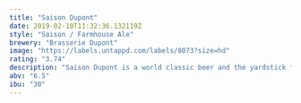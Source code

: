```yaml
---
title: "Saison Dupont"
date: 2019-02-10T11:32:36.132119Z
style: "Saison / Farmhouse Ale"
brewery: "Brasserie Dupont"
image: "https://labels.untappd.com/labels/8073?size=hd"
rating: "3.74"
description: "Saison Dupont is a world classic beer and the yardstick for one of Belgium’s most important beer styles. It is the most admired AND imitated Saison in the world. A strong, vital yeast is key to full attenuation and thus to the style. Saison Dupont is straw colored with a dense creamy head. The nose is alive, like fresh raised bread, estery with citrus and spice notes. Full-bodied and malty, it sparkles on the palate and finishes with a zesty hop and citrus attack. Incredibly compatible with food!"
abv: "6.5"
ibu: "30"
---
```


